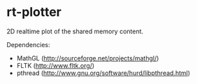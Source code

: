 rt-plotter
==========

2D realtime plot of the shared memory content.

Dependencies:
- MathGL (http://sourceforge.net/projects/mathgl/)
- FLTK (http://www.fltk.org/)
- pthread (http://www.gnu.org/software/hurd/libpthread.html)
